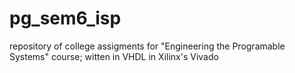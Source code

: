 # pg_sem6_isp

repository of college assigments for "Engineering the Programable Systems" course; witten in VHDL in Xilinx's Vivado
